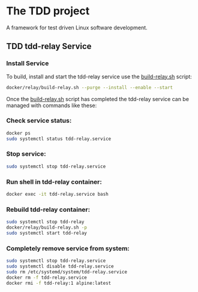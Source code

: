 # The TDD project

A framework for test driven Linux software development.

## TDD tdd-relay Service

### Install Service

To build, install and start the tdd-relay service use the
[build-relay.sh](docker/relay/build-relay.sh) script:

```sh
docker/relay/build-relay.sh --purge --install --enable --start
```

Once the [build-relay.sh](docker/relay/build-relay.sh) script has
completed the tdd-relay service can be managed with commands
like these:

### Check service status:

```sh
docker ps
sudo systemctl status tdd-relay.service
```

### Stop service:

```sh
sudo systemctl stop tdd-relay.service
```

### Run shell in tdd-relay container:

```sh
docker exec -it tdd-relay.service bash
```

### Rebuild tdd-relay container:

```sh
sudo systemctl stop tdd-relay
docker/relay/build-relay.sh -p
sudo systemctl start tdd-relay
```

### Completely remove service from system:

```sh
sudo systemctl stop tdd-relay.service
sudo systemctl disable tdd-relay.service
sudo rm /etc/systemd/system/tdd-relay.service
docker rm -f tdd-relay.service
docker rmi -f tdd-relay:1 alpine:latest
```
